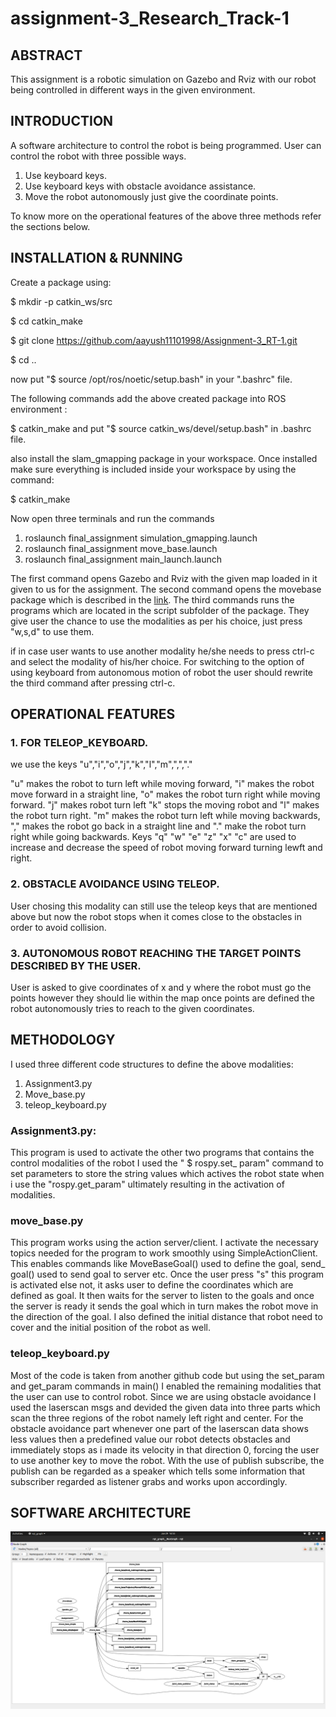 # assignment-3_Research_Track-1

## ABSTRACT
This assignment is a robotic simulation on Gazebo and Rviz with our robot being controlled in different ways in the given environment.

## INTRODUCTION
A software architecture to control the robot is being programmed. User can control the robot with three possible ways.
1. Use keyboard keys.
2. Use keyboard keys with obstacle avoidance assistance.
3. Move the robot autonomously just give the coordinate points.

To know more on the operational features of the above three methods refer the sections below.

## INSTALLATION & RUNNING

Create a package using: 

$ mkdir -p catkin_ws/src

$ cd catkin_make

$ git clone https://github.com/aayush11101998/Assignment-3_RT-1.git

$ cd ..

now put "$ source /opt/ros/noetic/setup.bash" in your ".bashrc" file.

The following commands add the above created package into ROS environment :
 
$ catkin_make
and put "$ source catkin_ws/devel/setup.bash" in .bashrc file.

also install the slam_gmapping package in your workspace. Once installed make sure everything is included inside your workspace by using the command:

$ catkin_make

Now open three terminals and run the commands 

1. roslaunch final_assignment simulation_gmapping.launch 
2. roslaunch final_assignment move_base.launch 
3. roslaunch final_assignment main_launch.launch 

The first command opens Gazebo and Rviz with the given map loaded in it given to us for the assignment.
The second command opens the movebase package which is described in the [link](http://wiki.ros.org/move_base).
The third commands runs the programs which are located in the script subfolder of the package. They give user the chance to use the modalities as per his choice, just press "w,s,d" to use them.

if in case user wants to use another modality he/she needs to press ctrl-c and select the modality of his/her choice. For switching to the option of using keyboard from autonomous motion of robot the user should rewrite the third command after pressing ctrl-c.


##  OPERATIONAL FEATURES

### 1. FOR TELEOP_KEYBOARD.
we use the keys "u","i","o","j","k","l","m",",","." 

"u" makes the robot to turn left while moving forward, "i" makes the robot move forward in a straight line, "o" makes the robot turn right while moving forward.
"j" makes robot turn left "k" stops the moving robot and "l" makes the robot turn right.
"m" makes the robot turn left while moving backwards, "," makes the robot go back in a straight line and "." make the robot turn right while going backwards. 
Keys "q" "w" "e" "z" "x" "c" are used to increase and decrease the speed of robot moving forward turning lewft and right.
 
### 2. OBSTACLE AVOIDANCE USING TELEOP.
User chosing this modality can still use the teleop keys that are mentioned above but now the robot stops when it comes close to the obstacles in order to avoid collision.

### 3. AUTONOMOUS ROBOT REACHING THE TARGET POINTS DESCRIBED BY THE USER.
User is asked to give coordinates of x and y where the robot must go the points however they should lie within the map once points are defined the robot autonomously tries to reach to the given coordinates.

## METHODOLOGY

I used three different code structures to define the above modalities:

1. Assignment3.py
2. Move_base.py
3. teleop_keyboard.py

### Assignment3.py:

This program is used to activate the other two programs that contains the control modalities of the robot I used the " $ rospy.set_ param" command to set parameters to store the string values which actives the robot state when i use the "rospy.get_param" ultimately resulting in the activation of modalities.

### move_base.py

This program works using the action server/client. I activate the necessary topics needed for the program to work smoothly using SimpleActionClient. This enables commands like MoveBaseGoal() used to define the goal, send_ goal() used to send goal to server etc.
Once the user press "s" this program is activated else not, it asks user to define the coordinates which are defined as goal. It then waits for the server to listen to the goals and once the server is ready it sends the goal which in turn makes the robot move in the direction of the goal. I also defined the initial distance that robot need to cover and the initial position of the robot as well. 

### teleop_keyboard.py

Most of the code is taken from another github code but using the set_param and get_param commands in main() I enabled the remaining modalities that the user can use to control robot. Since we are using obstacle avoidance I used the laserscan msgs and devided the given data into three parts which scan the three regions of the robot namely left right and center. For the obstacle avoidance part whenever one part of the laserscan data shows less values then a predefined value our robot detects obstacles and immediately stops as i made its velocity in that direction 0, forcing the user to use another key to move the robot. With the use of publish subscribe, the publish can be regarded as a speaker which tells some information that subscriber regarded as listener grabs and works upon accordingly.

## SOFTWARE ARCHITECTURE
![image1](https://github.com/aayush11101998/Assignment-3_RT-1/blob/master/images/Screenshot%20from%202022-06-29%2016-55-41.png)


